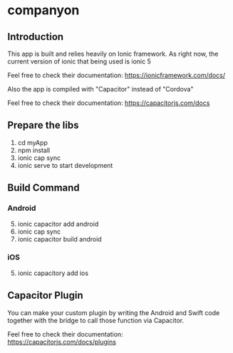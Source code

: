 # companyon
## Introduction
This app is built and relies heavily on Ionic framework. As right now, the current version of ionic that being used is ionic 5

Feel free to check their documentation:
https://ionicframework.com/docs/

Also the app is compiled with "Capacitor" instead of "Cordova"

Feel free to check their documentation:
https://capacitorjs.com/docs

## Prepare the libs
1. cd myApp
2. npm install
3. ionic cap sync
4. ionic serve to start development

## Build Command
### Android
5. ionic capacitor add android
7. ionic cap sync
8. ionic capacitor build android

### iOS
5. ionic capacitory add ios

## Capacitor Plugin
You can make your custom plugin by writing the Android and Swift code together with the bridge to call those function via Capacitor.

Feel free to check their documentation:
https://capacitorjs.com/docs/plugins